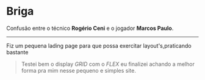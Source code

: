 # Briga<br>
 Confusão entre o técnico **Rogério Ceni** e o jogador **Marcos Paulo**.
 ***
 Fiz um pequena lading page para que possa exercitar layout's,praticando bastante<br> 
 >Testei bem o display *GRID*  com o *FLEX* eu finalizei achando a melhor forma pra mim nesse pequeno e simples site.

 
